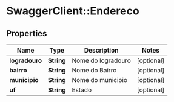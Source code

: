 # SwaggerClient::Endereco

## Properties
Name | Type | Description | Notes
------------ | ------------- | ------------- | -------------
**logradouro** | **String** | Nome do logradouro | [optional] 
**bairro** | **String** | Nome do Bairro | [optional] 
**municipio** | **String** | Nome do municipio | [optional] 
**uf** | **String** | Estado | [optional] 


